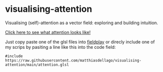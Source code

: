 # visualising-attention
Visualising (self)-attention as a vector field: exploring and building intuition.

[Click here to see what attention looks like!](https://anvaka.github.io/fieldplay/?dt=0.0009&fo=0.996&dp=0.00109999999999999&cm=3&cx=0.09494999999999987&cy=1.3819999999999997&w=26.997500000000002&h=26.997500000000002&vf=%2F%2F%20Visualising%20the%20field%20that%203%20attention%20vectors%20create%20in%202d%0A%2F%2F%20Play%20with%20the%20parameters%20and%20see%20what%20happens!%0A%2F%2F%20Check%20out%20more%20visualisations%20at%20github.com%2Fmatthiasdellago%2Fvisualising-attention%0A%0Avec2%20attention%28vec2%20p%29%20%7B%0A%20%20%0A%20%20%2F%2F%20init%20v%0A%20%20vec2%20v%20%3D%20vec2%280.%2C%200.%29%3B%0A%20%20%0A%20%20%2F%2F%20scale%20defined%20separately%20to%20easily%20change%20it.%20Try%20it!%0A%20%20float%20scale%20%3D%203.%3B%0A%20%20%0A%20%20%2F%2Fdefine%20attention%20vectors%0A%20%20vec2%20f1%20%3D%20scale%20*%20vec2%280.%2C1.5%29%3B%0A%20%20vec2%20f2%20%3D%20scale%20*%20vec2%281.%2C0.%29%3B%0A%20%20vec2%20f3%20%3D%20scale%20*%20vec2%28-1.5%2C0%29%3B%0A%0A%20%20%2F%2F%20calc%20projections%20-%3E%20weights%0A%20%20float%20w1%20%3D%20dot%28p%2Cf1%29%3B%0A%20%20float%20w2%20%3D%20dot%28p%2Cf2%29%3B%0A%20%20float%20w3%20%3D%20dot%28p%2Cf3%29%3B%0A%0A%20%20%2F%2F%20softmax%0A%20%20float%20sum%20%3D%20exp%28w1%29%2Bexp%28w2%29%2Bexp%28w3%29%3B%0A%20%20w1%20%3D%20exp%28w1%29%2Fsum%3B%0A%20%20w2%20%3D%20exp%28w2%29%2Fsum%3B%0A%20%20w3%20%3D%20exp%28w3%29%2Fsum%3B%0A%0A%20%20%2F%2F%20linear%20combination%0A%20%20vec2%20new_p%20%3D%20w1*f1%20%2B%20w2*f2%20%2B%20w3*f3%3B%0A%20%20%0A%20%20%2F%2F%20calc%20delta%20of%20p%0A%20%20v%20%3D%20new_p%20-%20p%3B%0A%0A%20%20return%20v%3B%0A%7D%0A%0Avec2%20get_velocity%28vec2%20p%29%7B%0A%20%20%2F%2F%20get%20p.x%20and%20p.y%2C%20the%20current%20coordinates%0A%20%20%2F%2F%20return%20v.x%20and%20v.y%2C%20the%20velocity%20at%20point%20p%0A%20%20return%20attention%28p%29%3B%0A%7D&code=%2F%2F%20Visualising%20the%20field%20that%203%20attention%20vectors%20create%20in%202d%0A%2F%2F%20Play%20with%20the%20parameters%20and%20see%20what%20happens!%0A%2F%2F%20Check%20out%20more%20visualisations%20at%20github.com%2Fmatthiasdellago%2Fvisualising-attention%0A%0Avec2%20attention%28vec2%20p%29%20%7B%0A%20%20%0A%20%20%2F%2F%20init%20v%0A%20%20vec2%20v%20%3D%20vec2%280.%2C%200.%29%3B%0A%20%20%0A%20%20%2F%2F%20scale%20defined%20separately%20to%20easily%20change%20it.%20Try%20it!%0A%20%20float%20scale%20%3D%203.%3B%0A%20%20%0A%20%20%2F%2Fdefine%20attention%20vectors%0A%20%20vec2%20f1%20%3D%20scale%20*%20vec2%280.%2C1.5%29%3B%0A%20%20vec2%20f2%20%3D%20scale%20*%20vec2%281.%2C0.%29%3B%0A%20%20vec2%20f3%20%3D%20scale%20*%20vec2%28-1.5%2C0%29%3B%0A%0A%20%20%2F%2F%20calc%20projections%20-%3E%20weights%0A%20%20float%20w1%20%3D%20dot%28p%2Cf1%29%3B%0A%20%20float%20w2%20%3D%20dot%28p%2Cf2%29%3B%0A%20%20float%20w3%20%3D%20dot%28p%2Cf3%29%3B%0A%0A%20%20%2F%2F%20softmax%0A%20%20float%20sum%20%3D%20exp%28w1%29%2Bexp%28w2%29%2Bexp%28w3%29%3B%0A%20%20w1%20%3D%20exp%28w1%29%2Fsum%3B%0A%20%20w2%20%3D%20exp%28w2%29%2Fsum%3B%0A%20%20w3%20%3D%20exp%28w3%29%2Fsum%3B%0A%0A%20%20%2F%2F%20linear%20combination%0A%20%20vec2%20new_p%20%3D%20w1*f1%20%2B%20w2*f2%20%2B%20w3*f3%3B%0A%20%20%0A%20%20%2F%2F%20calc%20delta%20of%20p%0A%20%20v%20%3D%20new_p%20-%20p%3B%0A%0A%20%20return%20v%3B%0A%7D%0A%0Avec2%20get_velocity%28vec2%20p%29%7B%0A%20%20%2F%2F%20get%20p.x%20and%20p.y%2C%20the%20current%20coordinates%0A%20%20%2F%2F%20return%20v.x%20and%20v.y%2C%20the%20velocity%20at%20point%20p%0A%20%20return%20attention%28p%29%3B%0A%7D&pc=90000)

Just copy paste one of the glsl files into [fieldplay](https://anvaka.github.io/fieldplay) or direcly include one of my scrips by pasiting a line like this into the code field:

```
#include https://raw.githubusercontent.com/matthiasdellago/visualising-attention/main/attention.glsl
```
